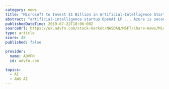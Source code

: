 ```yaml
---
category: news
title: "Microsoft to Invest $1 Billion in Artificial-Intelligence Startup -- Update"
abstract: "artificial-intelligence startup OpenAI LP ... Azure is second in size to Amazon.com Inc.'s AWS cloud-computing product. Microsoft said last week that Azure sales rose 64% in the most recent quarter, compared with a year earlier. \"The quintessential ..."
publishedDateTime: 2019-07-22T18:06:00Z
sourceUrl: https://uk.advfn.com/stock-market/NASDAQ/MSFT/share-news/Microsoft-to-Invest-1-Billion-in-Artificial-Intel/80373938
type: article
score: 48
published: false

provider:
  name: ADVFN
  id: advfn.com

topics:
  - AI
  - AWS AI
---
```

